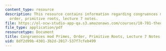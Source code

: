 ```yaml
---
content_type: resource
description: This resource contains information regarding congruences mod primes,
  order, primitive roots, lecture 7 notes.
file: https://ol-ocw-studio-app-qa.s3.amazonaws.com/courses/18-781-theory-of-numbers-spring-2012/8df2d99b43013b2d2017537f7cfeb499_MIT18_781S12_lec7.pdf
file_type: application/pdf
resourcetype: Document
title: Congruences mod Primes, Order, Primitive Roots, Lecture 7 Notes
uid: 8df2d99b-4301-3b2d-2017-537f7cfeb499
---
```

